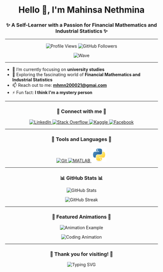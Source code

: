 <h1 align="center">Hello 👋, I'm Mahinsa Nethmina</h1>
<h3 align="center">✨ A Self-Learner with a Passion for Financial Mathematics and Industrial Statistics ✨</h3>

---

<p align="center">
  <img src="https://komarev.com/ghpvc/?username=mhmn2021&label=Profile%20views&color=0e75b6&style=flat" alt="Profile Views" />
  <img src="https://img.shields.io/github/followers/mhmn2021?label=Followers&style=social" alt="GitHub Followers" />
</p>

<p align="center">
  <img src="https://raw.githubusercontent.com/MartinHeinz/MartinHeinz/master/wave.gif" width="30px" alt="Wave" /> 
</p>

---

- 🔭 I’m currently focusing on **university studies**  
- 🌱 Exploring the fascinating world of **Financial Mathematics and Industrial Statistics**  
- 📫 Reach out to me: **mhmn200021@gmai.com**  
- ⚡ Fun fact: **I think I'm a mystery person**  

---

<h3 align="center">🌟 Connect with me 🌟</h3>
<p align="center">
  <a href="https://linkedin.com/in/mhm-n-perera" target="_blank">
    <img src="https://img.shields.io/badge/LinkedIn-0A66C2?style=for-the-badge&logo=linkedin&logoColor=white" alt="LinkedIn"/>
  </a>
  <a href="https://stackoverflow.com/users/mhm-n-perera" target="_blank">
    <img src="https://img.shields.io/badge/Stack%20Overflow-F58025?style=for-the-badge&logo=stackoverflow&logoColor=white" alt="Stack Overflow"/>
  </a>
  <a href="https://kaggle.com/mhm-n-perera" target="_blank">
    <img src="https://img.shields.io/badge/Kaggle-20BEFF?style=for-the-badge&logo=kaggle&logoColor=white" alt="Kaggle"/>
  </a>
  <a href="https://fb.com/mnethmina" target="_blank">
    <img src="https://img.shields.io/badge/Facebook-1877F2?style=for-the-badge&logo=facebook&logoColor=white" alt="Facebook"/>
  </a>
</p>

---

<h3 align="center">🔧 Tools and Languages 🔧</h3>
<p align="center">
  <a href="https://git-scm.com/" target="_blank" rel="noreferrer">
    <img src="https://www.vectorlogo.zone/logos/git-scm/git-scm-icon.svg" alt="Git" width="50" height="50"/>
  </a>
  <a href="https://www.mathworks.com/" target="_blank" rel="noreferrer">
    <img src="https://upload.wikimedia.org/wikipedia/commons/2/21/Matlab_Logo.png" alt="MATLAB" width="50" height="50"/>
  </a>
  <a href="https://www.python.org" target="_blank" rel="noreferrer">
    <img src="https://raw.githubusercontent.com/devicons/devicon/master/icons/python/python-original.svg" alt="Python" width="50" height="50"/>
  </a>
</p>

---

<h3 align="center">📊 GitHub Stats 📊</h3>
<p align="center">
  <img src="https://github-readme-stats.vercel.app/api?username=mhmnp2021&show_icons=true&theme=radical" alt="GitHub Stats" />
</p>
<p align="center">
  <img src="https://github-readme-streak-stats.herokuapp.com/?user=mhmnp2021&theme=radical" alt="GitHub Streak" />
</p>

---

<h3 align="center">🌟 Featured Animations 🌟</h3>
<p align="center">
  <img src="https://user-images.githubusercontent.com/74038190/230892803-3745c28f-187a-41d6-a64b-6a52cf2e1c91.gif" width="400" alt="Animation Example"/>
</p>
<p align="center">
  <img src="https://camo.githubusercontent.com/3cda8ed8cd5eeb3501fa7201b842f324fcfdce4b092616b1ef4a1a8ab6a6e029/68747470733a2f2f692e696d6775722e636f6d2f54566b566f70492e676966" width="400" alt="Coding Animation"/>
</p>

---

<h3 align="center">🌌 Thank you for visiting! 🌌</h3>
<p align="center">
  <img src="https://readme-typing-svg.herokuapp.com?font=Fira+Code&size=24&pause=1000&color=4C52F7&width=435&lines=Keep+Learning+%26+Exploring!;Stay+Curious+%F0%9F%A7%A0" alt="Typing SVG" />
</p>
